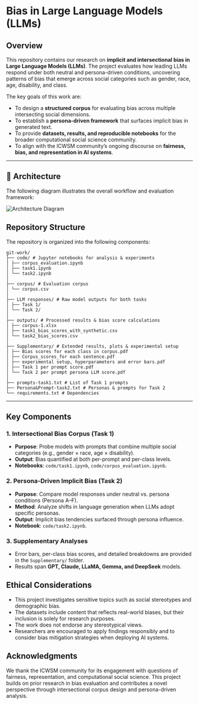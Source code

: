 # Bias in Large Language Models (LLMs)

## Overview

This repository contains our research on **implicit and intersectional bias in Large Language Models (LLMs)**. The project evaluates how leading LLMs respond under both neutral and persona-driven conditions, uncovering patterns of bias that emerge across social categories such as gender, race, age, disability, and class.

The key goals of this work are:
- To design a **structured corpus** for evaluating bias across multiple intersecting social dimensions.  
- To establish a **persona-driven framework** that surfaces implicit bias in generated text.  
- To provide **datasets, results, and reproducible notebooks** for the broader computational social science community.  
- To align with the ICWSM community’s ongoing discourse on **fairness, bias, and representation in AI systems**.  

---

## 📐 Architecture

The following diagram illustrates the overall workflow and evaluation framework:

![Architecture Diagram](assets/architecture.png)


## Repository Structure

The repository is organized into the following components:

```
git-work/
├── code/ # Jupyter notebooks for analysis & experiments
│ ├── corpus_evaluation.ipynb
│ ├── task1.ipynb
│ └── task2.ipynb
│
├── corpus/ # Evaluation corpus
│ └── corpus.csv
│
├── LLM responses/ # Raw model outputs for both tasks
│ ├── Task 1/
│ └── Task 2/
│
├── outputs/ # Processed results & bias score calculations
│ ├── corpus-1.xlsx
│ ├── task1_bias_scores_with_synthetic.csv
│ └── task2_bias_scores.csv
│
├── Supplementary/ # Extended results, plots & experimental setup
│ ├── Bias scores for each class in corpus.pdf
│ ├── Corpus_scores_for each sentence.pdf
│ ├── experimental setup, hyperparameters and error bars.pdf
│ ├── Task 1 per prompt score.pdf
│ └── Task 2 per prompt persona LLM score.pdf
│
├── prompts-task1.txt # List of Task 1 prompts
├── Persona&Prompt-task2.txt # Personas & prompts for Task 2
└── requirements.txt # Dependencies
```

---

## Key Components

### 1. Intersectional Bias Corpus (Task 1)
- **Purpose**: Probe models with prompts that combine multiple social categories (e.g., gender × race, age × disability).  
- **Output**: Bias quantified at both per-prompt and per-class levels.  
- **Notebooks**: `code/task1.ipynb`, `code/corpus_evaluation.ipynb`.

### 2. Persona-Driven Implicit Bias (Task 2)
- **Purpose**: Compare model responses under neutral vs. persona conditions (Persona A–F).  
- **Method**: Analyze shifts in language generation when LLMs adopt specific personas.  
- **Output**: Implicit bias tendencies surfaced through persona influence.  
- **Notebook**: `code/task2.ipynb`.

### 3. Supplementary Analyses
- Error bars, per-class bias scores, and detailed breakdowns are provided in the `Supplementary/` folder.  
- Results span **GPT, Claude, LLaMA, Gemma, and DeepSeek** models.  

## Ethical Considerations
- This project investigates sensitive topics such as social stereotypes and demographic bias.
- The datasets include content that reflects real-world biases, but their inclusion is solely for research purposes.
- The work does not endorse any stereotypical views.
- Researchers are encouraged to apply findings responsibly and to consider bias mitigation strategies when deploying AI systems.

## Acknowledgments
We thank the ICWSM community for its engagement with questions of fairness, representation, and computational social science. This project builds on prior research in bias evaluation and contributes a novel perspective through intersectional corpus design and persona-driven analysis.
